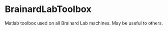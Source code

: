 BrainardLabToolbox
================== 

Matlab toolbox used on all Brainard Lab machines.  May be useful to others.

 
